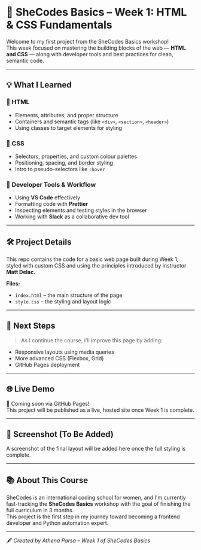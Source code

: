 # 🌸 SheCodes Basics – Week 1: HTML & CSS Fundamentals

Welcome to my first project from the SheCodes Basics workshop!  
This week focused on mastering the building blocks of the web — **HTML and CSS** — along with developer tools and best practices for clean, semantic code.

---

## 💡 What I Learned

### 🧱 HTML
- Elements, attributes, and proper structure
- Containers and semantic tags (like `<div>`, `<section>`, `<header>`)
- Using classes to target elements for styling

### 🎨 CSS
- Selectors, properties, and custom colour palettes
- Positioning, spacing, and border styling
- Intro to pseudo-selectors like `:hover`

### 🧰 Developer Tools & Workflow
- Using **VS Code** effectively
- Formatting code with **Prettier**
- Inspecting elements and testing styles in the browser
- Working with **Slack** as a collaborative dev tool

---

## 🛠️ Project Details

This repo contains the code for a basic web page built during Week 1, styled with custom CSS and using the principles introduced by instructor **Matt Delac**.

**Files:**
- `index.html` – the main structure of the page  
- `style.css` – the styling and layout logic  

---

## 🌱 Next Steps

> As I continue the course, I’ll improve this page by adding:

- Responsive layouts using media queries
- More advanced CSS (Flexbox, Grid)
- GitHub Pages deployment

---

## 🌐 Live Demo

📌 Coming soon via GitHub Pages!  
This project will be published as a live, hosted site once Week 1 is complete.

---

## 📸 Screenshot (To Be Added)

A screenshot of the final layout will be added here once the full styling is complete.

---

## 📚 About This Course

SheCodes is an international coding school for women, and I'm currently fast-tracking the **SheCodes Basics** workshop with the goal of finishing the full curriculum in 3 months.  
This project is the first step in my journey toward becoming a frontend developer and Python automation expert.

---

🖋️ *Created by Athena Parsa – Week 1 of SheCodes Basics*
